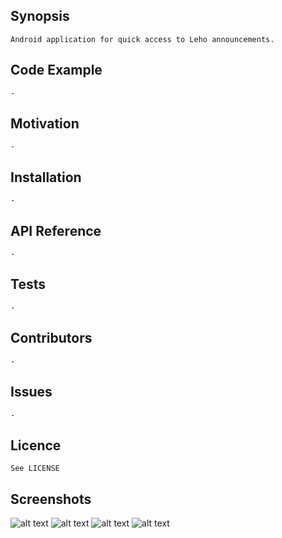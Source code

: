 ## Synopsis

    Android application for quick access to Leho announcements.

## Code Example

    -

## Motivation

    -

## Installation

    -

## API Reference

    -

## Tests

    -

## Contributors

    -
    
## Issues

    -

## Licence

    See LICENSE
       
## Screenshots

![alt text](https://raw.githubusercontent.com/ShahNami/ALeho/master/screenshots/1.png?raw=true "Login screen")
![alt text](https://raw.githubusercontent.com/ShahNami/ALeho/master/screenshots/2.png?raw=true "List of subjects")
![alt text](https://raw.githubusercontent.com/ShahNami/ALeho/master/screenshots/3.png?raw=true "List of dates")
![alt text](https://raw.githubusercontent.com/ShahNami/ALeho/master/screenshots/4.png?raw=true "Annoucement")
